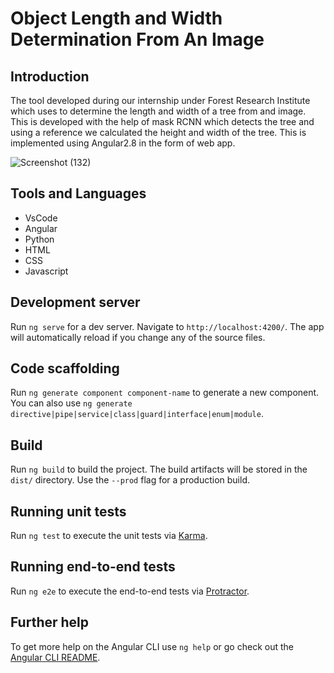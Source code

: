 # Object Length and Width Determination From An Image

## Introduction

The tool developed during our internship under Forest Research Institute which uses to determine the length and width of a tree from and image. This is developed with the help of mask RCNN which detects the tree and using a reference we calculated the height and width of the tree. This is implemented using Angular2.8 in the form of web app.

![Screenshot (132)](https://user-images.githubusercontent.com/48233397/93010500-d67d4200-f5aa-11ea-9591-46b31dbad7ff.png)

## Tools and Languages
* VsCode
* Angular
* Python 
* HTML
* CSS
* Javascript

## Development server

Run `ng serve` for a dev server. Navigate to `http://localhost:4200/`. The app will automatically reload if you change any of the source files.

## Code scaffolding

Run `ng generate component component-name` to generate a new component. You can also use `ng generate directive|pipe|service|class|guard|interface|enum|module`.

## Build

Run `ng build` to build the project. The build artifacts will be stored in the `dist/` directory. Use the `--prod` flag for a production build.

## Running unit tests

Run `ng test` to execute the unit tests via [Karma](https://karma-runner.github.io).

## Running end-to-end tests

Run `ng e2e` to execute the end-to-end tests via [Protractor](http://www.protractortest.org/).

## Further help

To get more help on the Angular CLI use `ng help` or go check out the [Angular CLI README](https://github.com/angular/angular-cli/blob/master/README.md).
